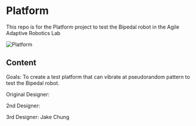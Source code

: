 # Platform

This repo is for the Platform project to test the Bipedal robot in the Agile Adaptive Robotics Lab

![Platform](/pics/platform_original.jpg)

## Content

Goals: To create a test platform that can vibrate at pseudorandom pattern to test the Bipedal robot. 

Original Designer:

2nd Designer:

3rd Designer: Jake Chung